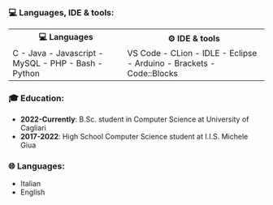 ### **💻 Languages, IDE & tools:**
<table>
  <tr>
    <th><b>💻 Languages</b></th>
    <th><b>⚙️ IDE & tools</b></th>
  </tr>
  <tr>
    <td>
      C - Java - Javascript - MySQL - PHP - Bash - Python
    </td>
    <td>
      VS Code - CLion - IDLE - Eclipse - Arduino - Brackets - Code::Blocks
    </td>
  </tr>
</table>

### **🎓 Education:**
- **2022-Currently**: B.Sc. student in Computer Science at University of Cagliari
- **2017-2022**: High School Computer Science student at I.I.S. Michele Giua

### **🌐 Languages:**
- Italian
- English

<!--
**enricogarau/enricogarau** is a ✨ _special_ ✨ repository because its `README.md` (this file) appears on your GitHub profile.

Here are some ideas to get you started:

- 🔭 I’m currently working on ...
- 🌱 I’m currently learning ...
- 👯 I’m looking to collaborate on ...
- 🤔 I’m looking for help with ...
- 💬 Ask me about ...
- 📫 How to reach me: ...
- 😄 Pronouns: ...
- ⚡ Fun fact: ...
-->

